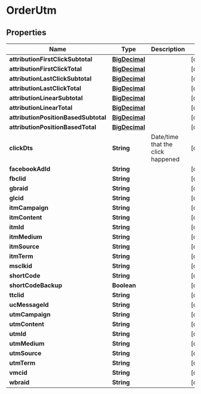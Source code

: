 
# OrderUtm

## Properties
Name | Type | Description | Notes
------------ | ------------- | ------------- | -------------
**attributionFirstClickSubtotal** | [**BigDecimal**](BigDecimal.md) |  |  [optional]
**attributionFirstClickTotal** | [**BigDecimal**](BigDecimal.md) |  |  [optional]
**attributionLastClickSubtotal** | [**BigDecimal**](BigDecimal.md) |  |  [optional]
**attributionLastClickTotal** | [**BigDecimal**](BigDecimal.md) |  |  [optional]
**attributionLinearSubtotal** | [**BigDecimal**](BigDecimal.md) |  |  [optional]
**attributionLinearTotal** | [**BigDecimal**](BigDecimal.md) |  |  [optional]
**attributionPositionBasedSubtotal** | [**BigDecimal**](BigDecimal.md) |  |  [optional]
**attributionPositionBasedTotal** | [**BigDecimal**](BigDecimal.md) |  |  [optional]
**clickDts** | **String** | Date/time that the click happened |  [optional]
**facebookAdId** | **String** |  |  [optional]
**fbclid** | **String** |  |  [optional]
**gbraid** | **String** |  |  [optional]
**glcid** | **String** |  |  [optional]
**itmCampaign** | **String** |  |  [optional]
**itmContent** | **String** |  |  [optional]
**itmId** | **String** |  |  [optional]
**itmMedium** | **String** |  |  [optional]
**itmSource** | **String** |  |  [optional]
**itmTerm** | **String** |  |  [optional]
**msclkid** | **String** |  |  [optional]
**shortCode** | **String** |  |  [optional]
**shortCodeBackup** | **Boolean** |  |  [optional]
**ttclid** | **String** |  |  [optional]
**ucMessageId** | **String** |  |  [optional]
**utmCampaign** | **String** |  |  [optional]
**utmContent** | **String** |  |  [optional]
**utmId** | **String** |  |  [optional]
**utmMedium** | **String** |  |  [optional]
**utmSource** | **String** |  |  [optional]
**utmTerm** | **String** |  |  [optional]
**vmcid** | **String** |  |  [optional]
**wbraid** | **String** |  |  [optional]



